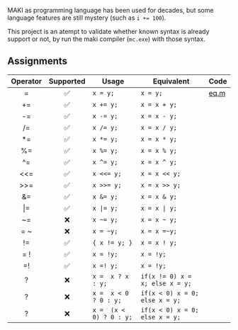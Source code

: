 MAKI as programming language has been used for decades,
but some language features are still mystery (such as `i += 100`).

This project is an atempt to validate whether known syntax is already support or not,
by run the maki compiler (`mc.exe`) with those syntax.

## Assignments
| Operator | Supported | Usage | Equivalent | Code |
| :------: | :-------: | ----- | ---------- | ---- |
| =  | ✅ | `x = y;`  | `x = y;`        | [eq.m](validator/res/assignment/eq.m) |
| += | ✅ | `x += y;` | `x = x + y;`    |
| -= | ✅ | `x -= y;` | `x = x - y;`  |
| /= | ✅ | `x /= y;` | `x = x / y;`  |
| *= | ✅ | `x *= y;` | `x = x * y;`  |
| %= | ✅ | `x %= y;` | `x = x % y;`  |
| ^= | ✅ | `x ^= y;` | `x = x ^ y;`  |
| <<= | ✅ | `x <<= y;` | `x = x << y;`  |
| >>= | ✅ | `x >>= y;` | `x = x >> y;`  |
| &= | ✅ | `x &= y;` | `x = x & y;`  |
| &VerticalLine;= | ✅ | `x \|= y;` | `x = x \| y;`  |
| ~= | ❌ | `x ~= y;` | `x = x ~ y;`  |
| = ~ | ❌ | `x = ~y;` | `x = x =~y;`  |
| !=  | ✅ | `{ x != y; }` | `x = x ! y;`  |
| = ! | ✅ | `x = !y;` | `x = !y;`  |
| =!  | ✅ | `x =! y;` | `x = !y;`  |
| ? | ❌ | `x =  x ? x : y;` | `if(x != 0) x = x; else x = y;`  |
| ? | ❌ | `x =  x < 0 ? 0 : y;` | `if(x < 0) x = 0; else x = y;`  |
| ? | ❌ | `x =  (x < 0) ? 0 : y;` | `if(x < 0) x = 0; else x = y;`  |